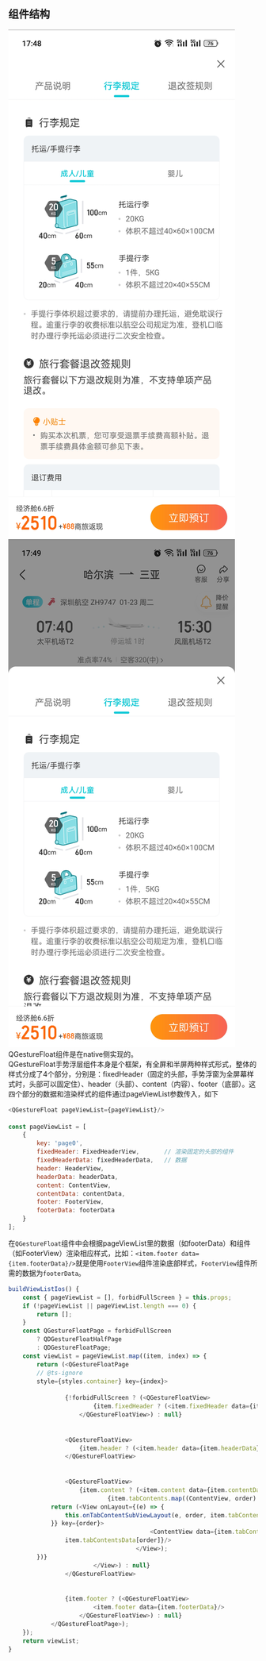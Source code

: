 ## 组件结构
![image.png](../../images/70aafdfb4eb57b28c36405747d6dbe61.png)![image.png](../../images/386775ffc3c1ec62edca131902bfbd62.png)<br />QGestureFloat组件是在native侧实现的。<br />QGestureFloat手势浮层组件本身是个框架，有全屏和半屏两种样式形式，整体的样式分成了4个部分，分别是：fixedHeader（固定的头部，手势浮窗为全屏幕样式时，头部可以固定住）、header（头部）、content（内容）、footer（底部）。这四个部分的数据和渲染样式的组件通过pageViewList参数传入，如下
```javascript
<QGestureFloat pageViewList={pageViewList}/>

const pageViewList = [
    {
        key: 'page0',
      	fixedHeader: FixedHeaderView,		// 渲染固定的头部的组件
        fixedHeaderData: fixedHeaderData,	// 数据
        header: HeaderView,
        headerData: headerData,
        content: ContentView,
        contentData: contentData,
        footer: FooterView,
        footerData: footerData
    }
];
```
在`QGestureFloat`组件中会根据pageViewList里的数据（如footerData）和组件（如FooterView）渲染相应样式，比如：`<item.footer data={item.footerData}/>`就是使用`FooterView`组件渲染底部样式，`FooterView`组件所需的数据为`footerData`。
```javascript
buildViewListIos() {
    const { pageViewList = [], forbidFullScreen } = this.props;
    if (!pageViewList || pageViewList.length === 0) {
        return [];
    }
    const QGestureFloatPage = forbidFullScreen
        ? QDGestureFloatHalfPage
        : QDGestureFloatPage;
    const viewList = pageViewList.map((item, index) => {
        return (<QGestureFloatPage 
        // @ts-ignore
        style={styles.container} key={index}>
                
                {!forbidFullScreen ? (<QGestureFloatView>
                        {item.fixedHeader ? (<item.fixedHeader data={item.fixedHeaderData}/>) : null}
                    </QGestureFloatView>) : null}

                
                <QGestureFloatView>
                    {item.header ? (<item.header data={item.headerData}/>) : null}
                </QGestureFloatView>

                
                <QGestureFloatView>
                    {item.content ? (<item.content data={item.contentData}/>) : item.tabContents ? (<View>
                            {item.tabContents.map((ContentView, order) => {
            return (<View onLayout={(e) => {
                this.onTabContentSubViewLayout(e, order, item.tabContents.length);
            }} key={order}>
                                        <ContentView data={item.tabContentsData &&
                item.tabContentsData[order]}/>
                                    </View>);
        })}
                        </View>) : null}
                </QGestureFloatView>

                
                {item.footer ? (<QGestureFloatView>
                        <item.footer data={item.footerData}/>
                    </QGestureFloatView>) : null}
            </QGestureFloatPage>);
    });
    return viewList;
}
```
